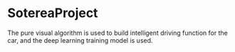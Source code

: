 # SotereaProject
The pure visual algorithm is used to build intelligent driving function for the car, and the deep learning training model is used.
